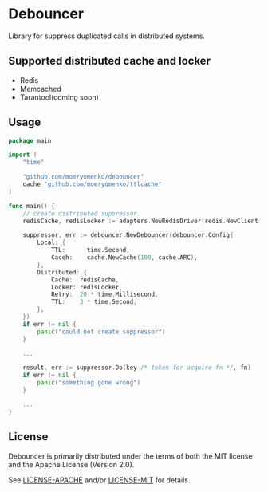 # Debouncer

Library for suppress duplicated calls in distributed systems.

## Supported distributed cache and locker

- Redis
- Memcached
- Tarantool(coming soon)

## Usage

```go
package main

import (
	"time"

	"github.com/moeryomenko/debouncer"
	cache "github.com/moeryomenko/ttlcache"
)

func main() {
	// create distributed suppressor.
	redisCache, redisLocker := adapters.NewRedisDriver(redis.NewClient(&redis.Options{Addr: "<ip:port>"}))

	suppressor, err := debouncer.NewDebouncer(debouncer.Config{
		Local: {
			TTL:      time.Second,
			Caceh:    cache.NewCache(100, cache.ARC),
		},
		Distributed: {
			Cache:  redisCache,
			Locker: redisLocker,
			Retry:  20 * time.Millisecond,
			TTL:    3 * time.Second,
		},
	})
	if err != nil {
		panic("could not create suppressor")
	}

	...

	result, err := suppressor.Do(key /* token for acquire fn */, fn)
	if err != nil {
		panic("something gone wrong")
	}

	...
}
```

## License

Debouncer is primarily distributed under the terms of both the MIT license and the Apache License (Version 2.0).

See [LICENSE-APACHE](LICENSE-APACHE) and/or [LICENSE-MIT](LICENSE-MIT) for details.
